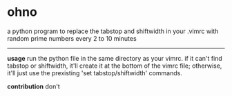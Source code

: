 ohno
===

a python program to replace the tabstop and shiftwidth in your .vimrc with random prime numbers every 2 to 10 minutes

---

**usage**
run the python file in the same directory as your vimrc. if it can't find tabstop or shiftwidth, it'll create it at the bottom of the vimrc file; otherwise, it'll just use the prexisting 'set tabstop/shiftwidth' commands.

**contribution**
don't
